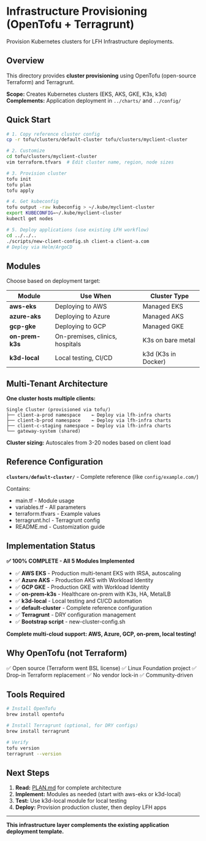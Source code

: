# Infrastructure Provisioning (OpenTofu + Terragrunt)

Provision Kubernetes clusters for LFH Infrastructure deployments.

## Overview

This directory provides **cluster provisioning** using OpenTofu (open-source Terraform) and Terragrunt.

**Scope:** Creates Kubernetes clusters (EKS, AKS, GKE, K3s, k3d)
**Complements:** Application deployment in `../charts/` and `../config/`

## Quick Start

```bash
# 1. Copy reference cluster config
cp -r tofu/clusters/default-cluster tofu/clusters/myclient-cluster

# 2. Customize
cd tofu/clusters/myclient-cluster
vim terraform.tfvars  # Edit cluster name, region, node sizes

# 3. Provision cluster
tofu init
tofu plan
tofu apply

# 4. Get kubeconfig
tofu output -raw kubeconfig > ~/.kube/myclient-cluster
export KUBECONFIG=~/.kube/myclient-cluster
kubectl get nodes

# 5. Deploy applications (use existing LFH workflow)
cd ../../..
./scripts/new-client-config.sh client-a client-a.com
# Deploy via Helm/ArgoCD
```

## Modules

Choose based on deployment target:

| Module | Use When | Cluster Type |
|--------|----------|--------------|
| **aws-eks** | Deploying to AWS | Managed EKS |
| **azure-aks** | Deploying to Azure | Managed AKS |
| **gcp-gke** | Deploying to GCP | Managed GKE |
| **on-prem-k3s** | On-premises, clinics, hospitals | K3s on bare metal |
| **k3d-local** | Local testing, CI/CD | k3d (K3s in Docker) |

## Multi-Tenant Architecture

**One cluster hosts multiple clients:**

```
Single Cluster (provisioned via tofu/)
├── client-a-prod namespace    ← Deploy via lfh-infra charts
├── client-b-prod namespace    ← Deploy via lfh-infra charts
├── client-c-staging namespace ← Deploy via lfh-infra charts
└── gateway-system (shared)
```

**Cluster sizing:** Autoscales from 3-20 nodes based on client load

## Reference Configuration

**`clusters/default-cluster/`** - Complete reference (like `config/example.com/`)

Contains:
- main.tf - Module usage
- variables.tf - All parameters
- terraform.tfvars - Example values
- terragrunt.hcl - Terragrunt config
- README.md - Customization guide

## Implementation Status

**✅ 100% COMPLETE - All 5 Modules Implemented**

- ✅ **AWS EKS** - Production multi-tenant EKS with IRSA, autoscaling
- ✅ **Azure AKS** - Production AKS with Workload Identity
- ✅ **GCP GKE** - Production GKE with Workload Identity
- ✅ **on-prem-k3s** - Healthcare on-prem with K3s, HA, MetalLB
- ✅ **k3d-local** - Local testing and CI/CD automation
- ✅ **default-cluster** - Complete reference configuration
- ✅ **Terragrunt** - DRY configuration management
- ✅ **Bootstrap script** - new-cluster-config.sh

**Complete multi-cloud support: AWS, Azure, GCP, on-prem, local testing!**

## Why OpenTofu (not Terraform)

✅ Open source (Terraform went BSL license)
✅ Linux Foundation project
✅ Drop-in Terraform replacement
✅ No vendor lock-in
✅ Community-driven

## Tools Required

```bash
# Install OpenTofu
brew install opentofu

# Install Terragrunt (optional, for DRY configs)
brew install terragrunt

# Verify
tofu version
terragrunt --version
```

## Next Steps

1. **Read:** [PLAN.md](PLAN.md) for complete architecture
2. **Implement:** Modules as needed (start with aws-eks or k3d-local)
3. **Test:** Use k3d-local module for local testing
4. **Deploy:** Provision production cluster, then deploy LFH apps

---

**This infrastructure layer complements the existing application deployment template.**
